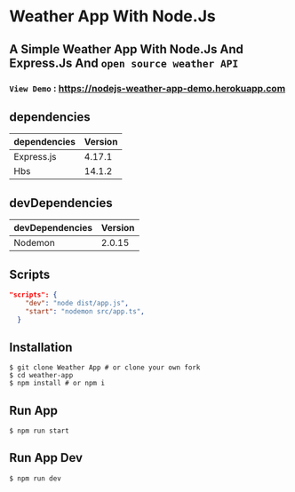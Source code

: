 # Weather App With Node.Js
## A Simple Weather App With Node.Js And Express.Js And ``` open source weather API ```

### ```View Demo``` :  https://nodejs-weather-app-demo.herokuapp.com

## dependencies 

| dependencies              | Version     |
| ----------------          | ----------- |
| Express.js                | 4.17.1      |
| Hbs                       | 14.1.2      |



## devDependencies

| devDependencies           | Version     |
| ----------------          | ----------- |
| Nodemon                   | 2.0.15      |


## Scripts

```json
"scripts": {
    "dev": "node dist/app.js",
    "start": "nodemon src/app.ts",
  }
```
## Installation

```shell
$ git clone Weather App # or clone your own fork
$ cd weather-app
$ npm install # or npm i
```
## Run App
```shell
$ npm run start
```
## Run App Dev
```shell
$ npm run dev
```









